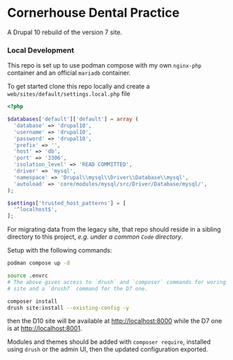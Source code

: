 # Cornerhouse Dental Practice

A Drupal 10 rebuild of the version 7 site.

### Local Development
This repo is set up to use podman compose with my own `nginx-php` container and an official `mariadb` container.

To get started clone this repo locally and create a `web/sites/default/settings.local.php` file
```php
<?php

$databases['default']['default'] = array (
  'database' => 'drupal10',
  'username' => 'drupal10',
  'password' => 'drupal10',
  'prefix' => '',
  'host' => 'db',
  'port' => '3306',
  'isolation_level' => 'READ COMMITTED',
  'driver' => 'mysql',
  'namespace' => 'Drupal\\mysql\\Driver\\Database\\mysql',
  'autoload' => 'core/modules/mysql/src/Driver/Database/mysql/',
);

$settings['trusted_host_patterns'] = [
  '^localhost$',
];
```

For migrating data from the legacy site, that repo should reside in a sibling directory to this project, *e.g. under a common `Code` directory*.

Setup with the following commands:

```bash
podman compose up -d

source .envrc
# The above gives access to `drush` and `composer` commands for woring in the D10
# site and a `drush7` command for the D7 one.

composer install
drush site:install --existing-config -y
```

then the D10 site will be available at [http://localhost:8000](http://localhost:8000) while the D7 one is at [http://localhost:8001](http://localhost:8001).

Modules and themes should be added with `composer require`, installed using `drush` or the admin UI, then the updated configuration exported.
